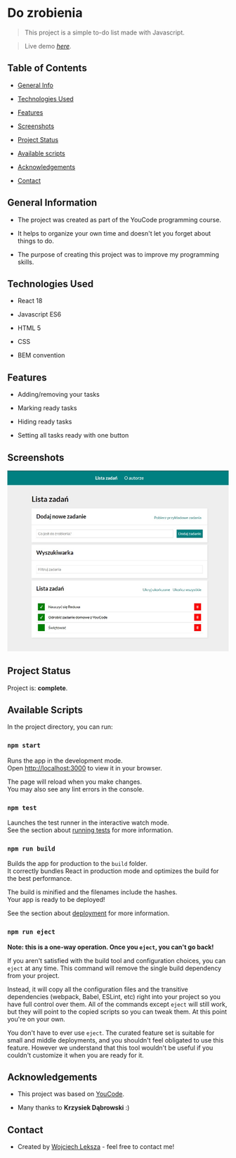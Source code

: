 # Do zrobienia

  

> This project is a simple to-do list made with Javascript.

  

> Live demo [_here_](https://dickjaeger.github.io/to-do-list/).

  

## Table of Contents

  

* [General Info](#general-information)

  

* [Technologies Used](#technologies-used)

  

* [Features](#features)

  

* [Screenshots](#screenshots)

  

* [Project Status](#project-status)


* [Available scripts](#available-scripts)


* [Acknowledgements](#acknowledgements)

  

* [Contact](#contact)

  

## General Information

  

- The project was created as part of the YouCode programming course.

  

- It helps to organize your own time and doesn't let you forget about things to do.

  

- The purpose of creating this project was to improve my programming skills.

  

## Technologies Used

  
- React 18

- Javascript ES6

- HTML 5

- CSS

- BEM convention


  

## Features

  

- Adding/removing your tasks

- Marking ready tasks

- Hiding ready tasks 

- Setting all tasks ready with one button

  

## Screenshots

  

![Example screenshot](./images/screenshot.jpg)

  

## Project Status

  

Project is: **complete**.

## Available Scripts

In the project directory, you can run:

### `npm start`

Runs the app in the development mode.\
Open [http://localhost:3000](http://localhost:3000) to view it in your browser.

The page will reload when you make changes.\
You may also see any lint errors in the console.

### `npm test`

Launches the test runner in the interactive watch mode.\
See the section about [running tests](https://facebook.github.io/create-react-app/docs/running-tests) for more information.

### `npm run build`

Builds the app for production to the `build` folder.\
It correctly bundles React in production mode and optimizes the build for the best performance.

The build is minified and the filenames include the hashes.\
Your app is ready to be deployed!

See the section about [deployment](https://facebook.github.io/create-react-app/docs/deployment) for more information.

### `npm run eject`

**Note: this is a one-way operation. Once you `eject`, you can't go back!**

If you aren't satisfied with the build tool and configuration choices, you can `eject` at any time. This command will remove the single build dependency from your project.

Instead, it will copy all the configuration files and the transitive dependencies (webpack, Babel, ESLint, etc) right into your project so you have full control over them. All of the commands except `eject` will still work, but they will point to the copied scripts so you can tweak them. At this point you're on your own.

You don't have to ever use `eject`. The curated feature set is suitable for small and middle deployments, and you shouldn't feel obligated to use this feature. However we understand that this tool wouldn't be useful if you couldn't customize it when you are ready for it.

  

## Acknowledgements

  

- This project was based on [YouCode](https://youcode.pl/).

  

- Many thanks to **Krzysiek Dąbrowski** :)

  

## Contact

  

- Created by [Wojciech Leksza](https://github.com/dickjaeger) - feel free to contact me!